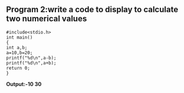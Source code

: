 ## Program 2:write a code to display to calculate two numerical values
```
#include<stdio.h>
int main()
{
int a,b;
a=10,b=20;
printf("%d\n",a-b);
printf("%d\n",a+b);
return 0;
}
```
**Output:-10 30**
